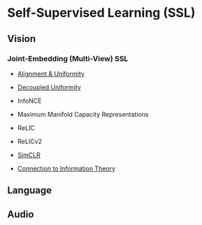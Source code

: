 # Self-Supervised Learning (SSL)

## Vision

### Joint-Embedding (Multi-View) SSL

- [Alignment & Uniformity](self_supervised_learning/joint_embedding_ssl/alignment_and_uniformity.html)
- [Decoupled Uniformity](self_supervised_learning/joint_embedding_ssl/decoupled_uniformity.html)
- InfoNCE
- Maximum Manifold Capacity Representations
- ReLIC
- ReLICv2 
- [SimCLR](self_supervised_learning/joint_embedding_ssl/simclr.html)

- [Connection to Information Theory](self_supervised_learning/joint_embedding_ssl/connection_to_info_theory.html)

## Language

## Audio
